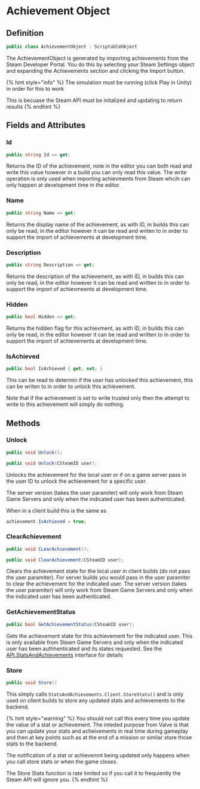 # Achievement Object

## Definition

```csharp
public class AchievementObject : ScriptableObject
```

The AchievementObject is generated by importing achievements from the Steam Developer Portal. You do this by selecting your Steam Settings object and expanding the Achievements section and clicking the Import button.

{% hint style="info" %}
The simulation must be running (click Play in Unity) in order for this to work&#x20;



This is becuase the Steam API must be initalized and updating to return results
{% endhint %}

## Fields and Attributes

### Id

```csharp
public string Id => get;
```

Returns the ID of the achievement, note in the editor you can both read and write this value however in a build you can only read this value. The write operation is only used when importing achievments from Steam whcih can only happen at development time in the editor.

### Name

```csharp
public string Name => get;
```

Returns the display name of the achievement, as with ID, in builds this can only be read, in the editor however it can be read and writen to in order to support the import of achievements at development time.

### Description

```csharp
public string Description => get;
```

Returns the description of the achievement, as with ID, in builds this can only be read, in the editor however it can be read and written to in order to support the import of achievmeents at development time.

### Hidden

```csharp
public bool Hidden => get;
```

Returns the hidden flag for this achievment, as with ID, in builds this can only be read, in the editor however it can be read and written to in order to support the import of achievements at development time.

### IsAchieved

```csharp
public bool IsAchieved { get; set; }
```

This can be read to determin if the user has unlocked this achievement, this can be writen to in order to unlock this achievement.

Note that if the achievement is set to write trusted only then the attempt to write to this achievement will simply do nothing.&#x20;

## Methods

### Unlock

```csharp
public void Unlock();
```

```csharp
public void Unlock(CSteamID user);
```

Unlocks the achievement for the local user or if on a game server pass in the user ID to unlock the achievement for a specific user.&#x20;

The server version (takes the user paramiter) will only work from Steam Game Servers and only when the indicated user has been authenticated.

When in a client build this is the same as&#x20;

```csharp
achievement.IsAchieved = true;
```

### ClearAchievement

```csharp
public void CLearAchievement();
```

```csharp
public void ClearAchievement(CSteamID user);
```

Clears the achievement state for the local user in client builds (do not pass the user paramiter). For server builds you would pass in the user paramiter to clear the achievement for the indicated user. The server version (takes the user paramiter) will only work from Steam Game Servers and only when the indicated user has been authenticated.

### GetAchievementStatus

```csharp
public bool GetAchievementStatus(CSteamID user);
```

Gets the achievement state for this achievement for the indicated user. This is only available from Steam Game Servers and only when the indicated user has been authhenticated and its states requested. See the [API.StatsAndAchievements](../api/statsandachievements.client.md) interface for details

### Store

```csharp
public void Store()
```

This simply calls `StatsAndAchievements.Client.StoreStats()` and is only used on client builds to store any updated stats and achievements to the backend.&#x20;

{% hint style="warning" %}
You should not call this every time you update the value of a stat or achievement. The inteded purpose from Valve is that you can update your stats and acheivements in real time during gameplay and then at key points such as at the end of a mission or similar store those stats to the backend.



The notification of a stat or achievemnt being updated only happens when you call store  stats or when the game closes.



The Store Stats funciton is rate limited so if you call it to frequiently the Steam API will ignore you.
{% endhint %}
